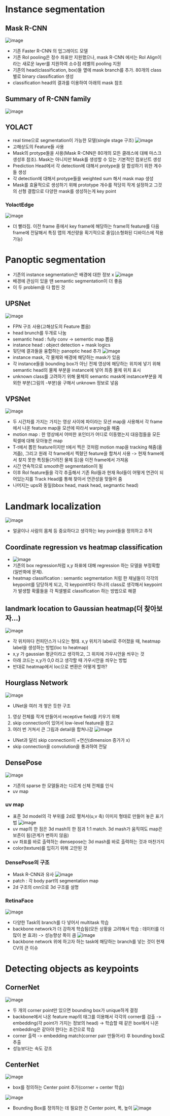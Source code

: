 # Instance segmentation
## Mask R-CNN
 ![image](https://user-images.githubusercontent.com/43736669/110772060-8e5f8380-829e-11eb-9a12-e2362970ec2a.png)
 -  기존 Faster R-CNN 의 업그레이드 모델
 -  기존 RoI pooling은 정수 좌표만 지원했으나, mask R-CNN 에서는 RoI Align이라는 새로운 layer를 지원하여 소수점 레벨의 pooling 지원
 -  기존의 head(classification, box)들 옆에 mask branch를 추가. 80개의 class 별로 binary classification 생성
 -  classification head의 결과를 이용하여 아래의 mask 참조

## Summary of R-CNN family
 ![image](https://user-images.githubusercontent.com/43736669/110772745-4db43a00-829f-11eb-93cb-3c5797e6946e.png)

## YOLACT 
 - real time으로 segmentation이 가능한 모델(single stage 구조)
 ![image](https://user-images.githubusercontent.com/43736669/110772920-7e946f00-829f-11eb-8d72-14e4993e69a1.png)
 - 고해상도의 Feature들 사용
 - Mask의 protype들을 사용(Mask R-CNN은 80개의 모든 클래스에 대해 마스크 생성후 참조). Mask는 아니지만 Mask를 생성할 수 있는 기본적인 컴포넌트 생성
 - Prediction Head에서 각 detection에 대해서 protype을 잘 합성하기 위한 계수들 생성
 - 각 detection에 대해서 protype들을 weighted sum 해서 mask map 생성
 - Mask를 효율적으로 생성하기 위해 prototype 개수를 적당히 작게 설정하고 그것의 선형 결합으로 다양한 mask를 생성하는게 key point

### YolactEdge
![image](https://user-images.githubusercontent.com/43736669/110773526-2dd14600-82a0-11eb-9538-a4c66225ced3.png)
 - 더 빨라짐. 이전 frame 중에서 key frame에 해당하는 frame의 feature를 다음 frame에 전달해서 특징 맵의 계산량을 획기적으로 줄임(소형화된 디바이스에 적용 가능)

# Panoptic segmentation
 - 기존의 instance segmentation은 배경에 대한 정보 x
 ![image](https://user-images.githubusercontent.com/43736669/110773889-902a4680-82a0-11eb-9368-3fa06f082104.png)
 - 배경에 관심이 있을 땐 semantic segmentation이 더 좋음
 - 이 두 problem을 다 합친 것

## UPSNet
 ![image](https://user-images.githubusercontent.com/43736669/110774198-e13a3a80-82a0-11eb-8601-d37f1c08feeb.png)
 - FPN 구조 사용(고해상도의 Feature 뽑음)
 - head brunch를 두개로 나눔
  - semantic head : fully conv -> sementic map 뽑음
  - instance head : object detection + mask logics
 - 뒷단에 결과들을 융합하는 panoptic head 추가
 ![image](https://user-images.githubusercontent.com/43736669/110774490-3413f200-82a1-11eb-9375-15cfec235ced.png) 
 - instance mask, 각 물체와 배경에 해당하는 mask가 있음
 - 각 instance들을 bounding box가 아닌 전체 영상에 해당하는 위치에 넣기 위해 semantic head의 물체 부분을 instance에 넣어 최종 물체 위치 표시
 - unknown class를 고려하기 위해 물체의 semantic mask에 instance부분을 제외한 부분(그림의 -부분)을 구해서 unknown 정보로 넣음

## VPSNet
![image](https://user-images.githubusercontent.com/43736669/110775299-1dba6600-82a2-11eb-8b65-949c97bf316b.png)
 - 두 시간차를 가지는 가지는 영상 사이에 파이라는 모션 map을 사용해서 각 frame에서 나온 feature map을 모션에 따라서 warping을 해줌
 - motion map : 한 영상에서 어떠한 포인터가 어디로 이동했는지 대응점들을 모든 픽셀에 대해 모아놓은 map
 - T-t에서 뽑힌 feature이지만 t에서 찍은 것처럼 motion map을 tracking 해줌(옮겨줌), 그리고 원래 각 frame에서 찍혔던 feature을 합쳐서 사용 -> 현재 frame에서 찾지 못한 특징들(가려진 물체 등)을 이전 frame에서 가져옴
 - 시간 연속적으로 smooth한 segmentation이 됨
 - 이후 RoI feature들을 각각 추출해서 기존 RoI들과 현재 RoI들이 어떻게 연관이 되어있는지를 Track Head를 통해 찾아서 연관성을 맞들어 줌
 - 나머지는 ups와 동일(bbox head, mask head, segmantic head)

# Landmark localization
 ![image](https://user-images.githubusercontent.com/43736669/110776583-940b9800-82a3-11eb-9c1a-ce95c1933763.png)
 - 얼굴이나 사람의 몸체 등 중요하다고 생각하는 key point들을 정의하고 추적

## Coordinate regression vs heatmap classification
 - ![image](https://user-images.githubusercontent.com/43736669/110778678-00879680-82a6-11eb-9692-fdd8003dd82d.png)
 - 기존의 box regression처럼 x,y 좌표에 대해 regression 하는 모델을 부정확함(일반화에 문제).
 - heatmap classification : semantic segmentation 처럼 한 채널들이 각각의 keypoint를 담당하게 되고, 각 keypoint마다 하나의 class로 생각해서 keypoint가 발생할 확률들을 각 픽셀별로 classification 하는 방법으로 해결
 
## landmark location to Gaussian heatmap(더 찾아보자...)
![image](https://user-images.githubusercontent.com/43736669/110779120-83a8ec80-82a6-11eb-9fd5-ceb6f0f6bbd0.png)
- 각 위치마다 컨피던스가 나오는 형태. x,y 위치가 label로 주어졌을 때, heatmap label을 생성하는 방법(loc to heatmap)
- x,y 가 gaussian 평균이라고 생각하고, 그 위치에 가우시안을 씌우는 것
- 아래 코드는 x,y가 0,0 라고 생각할 때 가우시안을 씌우는 방법
- 반대로 heatmap에서 loc으로 변환은 어떻게 할까?

## Hourglass Network
 ![image](https://user-images.githubusercontent.com/43736669/110780202-c7502600-82a7-11eb-8ae7-4570be7dd902.png)
 - UNet을 여러 개 쌓은 듯한 구조
  1) 영상 전체를 작게 만들어서 receptive field를 키우기 위해
  2) skip connection이 있어서 low-level feature을 참고
  3) 여러 번 거쳐서 큰 그림과 detail을 합쳐나감
 ![image](https://user-images.githubusercontent.com/43736669/110780257-d931c900-82a7-11eb-9694-23d3e3ca1230.png)
 - UNet과 달리 skip connection이 +연산(dimension 증가가 x)
 - skip connection을 convolution을 통과하여 전달
 
## DensePose 
 ![image](https://user-images.githubusercontent.com/43736669/110780533-23b34580-82a8-11eb-89b1-7c008102c4c3.png)
 - 기존의 sparse 한 모델들과는 다르게 신체 전체를 인식
 - uv map

### uv map
 - 표준 3d model의 각 부위를 2d로 펼쳐서(u,v 축) 이미지 형태로 만들어 놓은 표기법
 ![image](https://user-images.githubusercontent.com/43736669/110780630-3f1e5080-82a8-11eb-9815-d7c7e18de92e.png)
 - uv map의 한 점은 3d mash의 한 점과 1:1 match. 3d mash가 움직여도 map은 보존이 됨(관계가 변하지 않음)
 - uv 좌표를 바로 출력하는 densepose는 3d mash를 바로 출력하는 것과 마찬가지
 - color(texture)를 입히기 위해 고안된 것

### DensePose의 구조
 - Mask R-CNN과 유사
 ![image](https://user-images.githubusercontent.com/43736669/110780990-ab00b900-82a8-11eb-9f9e-203146d2d32d.png)
 - patch : 각 body part의 segmentation map
 - 2d 구조의 cnn으로 3d 구조를 설명

### RetinaFace
 ![image](https://user-images.githubusercontent.com/43736669/110781099-d2f01c80-82a8-11eb-815b-685037b0909a.png)
 - 다양한 Task의 branch를 다 넣어서 multitask 학습
 - backbone network가 더 강하게 학습됨(모든 상황을 고려해서 학습 : 데이터를 더 많이 본 효과) -> 성능향상 폭이 큼
 ![image](https://user-images.githubusercontent.com/43736669/110781368-28c4c480-82a9-11eb-80a9-2291a07a229e.png)
 - backbone network 위에 하고자 하는 task에 해당하는 branch를 넣는 것이 현재 CV의 큰 이슈

# Detecting objects as keypoints
## CornerNet
![image](https://user-images.githubusercontent.com/43736669/110781522-57429f80-82a9-11eb-943f-5167016c7a98.png)
- 두 개의 corner point만 있으면 bounding box가 unique하게 결정
- backbone에서 나온 feature map의 태그를 이용해서 각각의 corner를 검출 -> embedding(각 point가 가지는 정보의 head) -> 학습할 때 같은 box에서 나온 embedding은 같아야 한다는 조건으로 학습
- corner 출력 -> embedding match(corner pair 만들어서) 후 bounding box로 추출
- 성능보다는 속도 강조

## CenterNet
![image](https://user-images.githubusercontent.com/43736669/110781911-cd470680-82a9-11eb-8b89-215ba727de28.png)

- box를 정의하는 Center point 추가(corner + center 학습)

![image](https://user-images.githubusercontent.com/43736669/110781994-ea7bd500-82a9-11eb-83f3-7dec6f9d3e13.png)

- Bounding Box를 정의하는 데 필요한 건 Center point, 폭, 높이
![image](https://user-images.githubusercontent.com/43736669/110782131-1dbe6400-82aa-11eb-8a78-0e9779f4406c.png)

